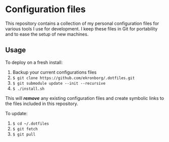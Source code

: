 # Configuration files

This repository contains a collection of my personal configuration files for various tools I use for development. I keep these files in  Git for portability and to ease the setup of new machines.

## Usage

To deploy on a fresh install:

1. Backup your current configurations files
2. `$ git clone https://github.com/ekronborg/.dotfiles.git`
3. `$ git submodule update --init --recursive`
4. `$ ./install.sh`

This will ***remove*** any existing configuration files and create symbolic links to the files included in this repository.

To update:

1. `$ cd ~/.dotfiles`
2. `$ git fetch`
3. `$ git pull`
